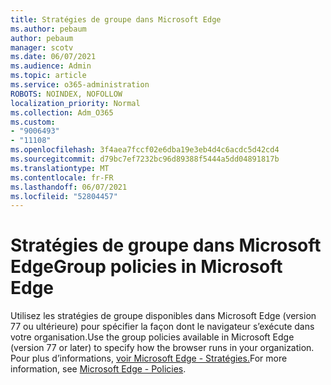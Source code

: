 ```yaml
---
title: Stratégies de groupe dans Microsoft Edge
ms.author: pebaum
author: pebaum
manager: scotv
ms.date: 06/07/2021
ms.audience: Admin
ms.topic: article
ms.service: o365-administration
ROBOTS: NOINDEX, NOFOLLOW
localization_priority: Normal
ms.collection: Adm_O365
ms.custom:
- "9006493"
- "11108"
ms.openlocfilehash: 3f4aea7fccf02e6dba19e3eb4d4c6acdc5d42cd4
ms.sourcegitcommit: d79bc7ef7232bc96d89388f5444a5dd04891817b
ms.translationtype: MT
ms.contentlocale: fr-FR
ms.lasthandoff: 06/07/2021
ms.locfileid: "52804457"
---
```

# <a name="group-policies-in-microsoft-edge"></a><span data-ttu-id="4e2d9-102">Stratégies de groupe dans Microsoft Edge</span><span class="sxs-lookup"><span data-stu-id="4e2d9-102">Group policies in Microsoft Edge</span></span>

<span data-ttu-id="4e2d9-103">Utilisez les stratégies de groupe disponibles dans Microsoft Edge (version 77 ou ultérieure) pour spécifier la façon dont le navigateur s’exécute dans votre organisation.</span><span class="sxs-lookup"><span data-stu-id="4e2d9-103">Use the group policies available in Microsoft Edge (version 77 or later) to specify how the browser runs in your organization.</span></span> <span data-ttu-id="4e2d9-104">Pour plus d’informations, [voir Microsoft Edge - Stratégies.](/deployedge/microsoft-edge-policies#available-policies)</span><span class="sxs-lookup"><span data-stu-id="4e2d9-104">For more information, see [Microsoft Edge - Policies](/deployedge/microsoft-edge-policies#available-policies).</span></span>